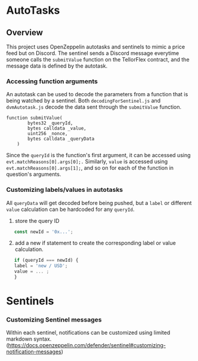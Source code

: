 # AutoTasks 

## Overview 
This project uses OpenZeppelin autotasks and sentinels to mimic a price feed but on Discord. The sentinel sends a Discord message everytime someone calls the ```submitValue``` function on the TellorFlex contract, and the message data is defined by the autotask. 


### Accessing function arguments

An autotask can be used to decode the parameters from a function that is being watched by a sentinel.
Both ```decodingForSentinel.js``` and ```dvmAutotask.js``` decode the data sent through the ```submitValue``` function. 
```    
function submitValue(
        bytes32 _queryId,
        bytes calldata _value,
        uint256 _nonce,
        bytes calldata _queryData
    )
```
Since the ```queryId``` is the function's first argument, it can be accessed using ``` evt.matchReasons[0].args[0];. ```
Similarly, ``` value ``` is accessed using ``` evt.matchReasons[0].args[1]; ```, and so on for each of the function in question's arguments.

### Customizing labels/values in autotasks
All ```queryData``` will get decoded before being pushed, but a ```label``` or different ```value``` calculation can be hardcoded for any ```queryId```. 
  
  1. store the query ID 
  
  ```javascript 
     const newId = '0x...';
  ```
  
  2. add a new if statement to create the corresponding label or value calculation.
  
  ```javascript
     if (queryId === newId) {
     label = 'new / USD';
     value = ... ;
     }
  ```
  
# Sentinels

### Customizing Sentinel messages

Within each sentinel, notifications can be customized using limited markdown syntax.  (https://docs.openzeppelin.com/defender/sentinel#customizing-notification-messages)

